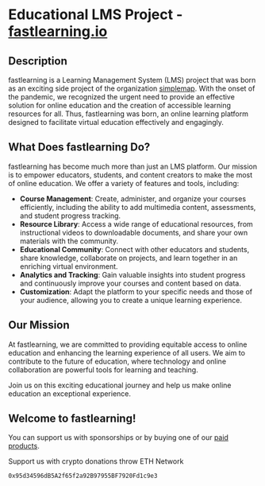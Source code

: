 # Educational LMS Project - [fastlearning.io](https://fastlearning.io)

## Description

fastlearning is a Learning Management System (LMS) project that was born as an exciting side project of the organization [simplemap](https://simplemap.io). With the onset of the pandemic, we recognized the urgent need to provide an effective solution for online education and the creation of accessible learning resources for all. Thus, fastlearning was born, an online learning platform designed to facilitate virtual education effectively and engagingly.

## What Does fastlearning Do?

fastlearning has become much more than just an LMS platform. Our mission is to empower educators, students, and content creators to make the most of online education. We offer a variety of features and tools, including:

- **Course Management**: Create, administer, and organize your courses efficiently, including the ability to add multimedia content, assessments, and student progress tracking.
- **Resource Library**: Access a wide range of educational resources, from instructional videos to downloadable documents, and share your own materials with the community.
- **Educational Community**: Connect with other educators and students, share knowledge, collaborate on projects, and learn together in an enriching virtual environment.
- **Analytics and Tracking**: Gain valuable insights into student progress and continuously improve your courses and content based on data.
- **Customization**: Adapt the platform to your specific needs and those of your audience, allowing you to create a unique learning experience.

## Our Mission

At fastlearning, we are committed to providing equitable access to online education and enhancing the learning experience of all users. We aim to contribute to the future of education, where technology and online collaboration are powerful tools for learning and teaching. 

Join us on this exciting educational journey and help us make online education an exceptional experience.

## Welcome to fastlearning!

You can support us with sponsorships or by buying one of our [paid products](https://simplemap.io).

Support us with crypto donations throw ETH Network

```"
0x95d34596dB5A2f65f2a92B97955BF7920Fd1c9e3
```
